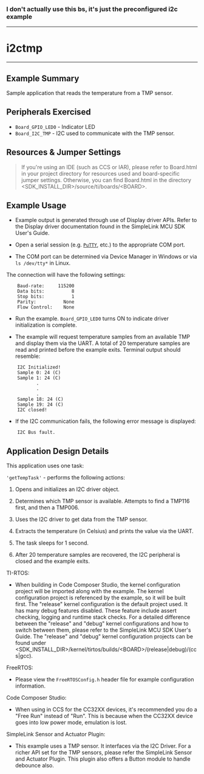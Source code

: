 ### I don't actually use this bs, it's just the preconfigured i2c example


---
# i2ctmp

---

## Example Summary

Sample application that reads the temperature from a TMP sensor.

## Peripherals Exercised

* `Board_GPIO_LED0` - Indicator LED
* `Board_I2C_TMP` - I2C used to communicate with the TMP sensor.

## Resources & Jumper Settings

> If you're using an IDE (such as CCS or IAR), please refer to Board.html in
your project directory for resources used and board-specific jumper settings.
Otherwise, you can find Board.html in the directory
&lt;SDK_INSTALL_DIR&gt;/source/ti/boards/&lt;BOARD&gt;.

## Example Usage

* Example output is generated through use of Display driver APIs. Refer to the
Display driver documentation found in the SimpleLink MCU SDK User's Guide.

* Open a serial session (e.g. [`PuTTY`](http://www.putty.org/ "PuTTY's
 Homepage"), etc.) to the appropriate COM port.
 * The COM port can be determined via Device Manager in Windows or via
 `ls /dev/tty*` in Linux.

The connection will have the following settings:
```
    Baud-rate:     115200
    Data bits:          8
    Stop bits:          1
    Parity:          None
    Flow Control:    None
```

* Run the example. `Board_GPIO_LED0` turns ON to indicate driver
initialization is complete.

* The example will request temperature samples from an available TMP and display
them via the UART. A total of 20 temperature samples are read and printed before
the example exits. Terminal output should resemble:
```
    I2C Initialized!
    Sample 0: 24 (C)
    Sample 1: 24 (C)
           .
           .
           .
    Sample 18: 24 (C)
    Sample 19: 24 (C)
    I2C closed!
```

*  If the I2C communication fails, the following error message is displayed:
```
    I2C Bus fault.
```

## Application Design Details

This application uses one task:

`'getTempTask'` - performs the following actions:

1. Opens and initializes an I2C driver object.

2. Determines which TMP sensor is available. Attempts to find a TMP116 first,
   and then a TMP006.

3. Uses the I2C driver to get data from the TMP sensor.

4. Extracts the temperature (in Celsius) and prints the value via the UART.

5. The task sleeps for 1 second.

6. After 20 temperature samples are recovered, the I2C peripheral is closed
and the example exits.

TI-RTOS:

* When building in Code Composer Studio, the kernel configuration project will
be imported along with the example. The kernel configuration project is
referenced by the example, so it will be built first. The "release" kernel
configuration is the default project used. It has many debug features disabled.
These feature include assert checking, logging and runtime stack checks. For a
detailed difference between the "release" and "debug" kernel configurations and
how to switch between them, please refer to the SimpleLink MCU SDK User's
Guide. The "release" and "debug" kernel configuration projects can be found
under &lt;SDK_INSTALL_DIR&gt;/kernel/tirtos/builds/&lt;BOARD&gt;/(release|debug)/(ccs|gcc).

FreeRTOS:

* Please view the `FreeRTOSConfig.h` header file for example configuration
information.

Code Composer Studio:

* When using in CCS for the CC32XX devices, it's recommended you do
a  "Free Run" instead of "Run". This is because when the CC32XX device goes
into low power mode, emulation is lost.

SimpleLink Sensor and Actuator Plugin:

* This example uses a TMP sensor. It interfaces via the I2C Driver. For a
richer API set for the TMP sensors, please refer the SimpleLink Sensor and
Actuator Plugin. This plugin also offers a Button module to handle
debounce also.
